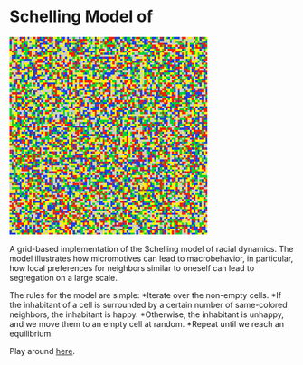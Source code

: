 # Schelling Model of 

![alt tag](misc/intro.gif)

A grid-based implementation of the Schelling model of racial dynamics. The model illustrates how micromotives can lead to macrobehavior, in particular, how local preferences for neighbors similar to oneself can lead to segregation on a large scale.

The rules for the model are simple:
*Iterate over the non-empty cells. 
*If the inhabitant of a cell is surrounded by a certain number of same-colored neighbors, the inhabitant is happy.
*Otherwise, the inhabitant is unhappy, and we move them to an empty cell at random.
*Repeat until we reach an equilibrium.


Play around [here](https://sleepokay.github.io/schelling/).
